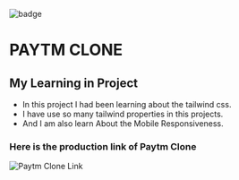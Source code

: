 ![badge](https://img.shields.io/badge/Paytm-Clone-red)

# PAYTM CLONE
## My Learning in Project

- In this project I had been learning about the tailwind css.
- I have use so many tailwind properties in this projects.
- And I am also learn About the Mobile Responsiveness.

### Here is the production link of Paytm Clone
![Paytm Clone Link](https://paytmclonep1.netlify.app/)